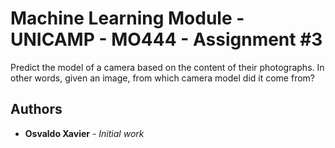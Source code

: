 # Machine Learning Module - UNICAMP - MO444 - Assignment #3

Predict the model of a camera based on the content of their photographs. In other words,
given an image, from which camera model did it come from?

## Authors

* **Osvaldo Xavier** - *Initial work*
